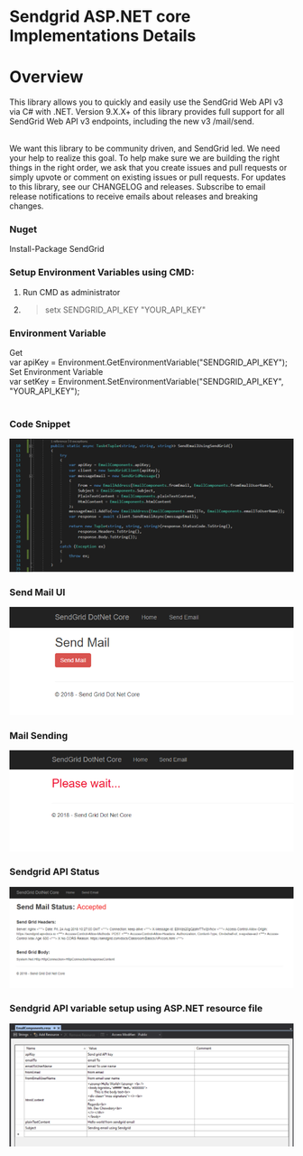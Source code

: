 # Sendgrid ASP.NET core Implementations Details

# Overview 
This library allows you to quickly and easily use the SendGrid Web API v3 via C# with .NET.  Version 9.X.X+ of this library provides full support for all SendGrid Web API v3 endpoints, including the new v3 /mail/send.  

<br /> 
We want this library to be community driven, and SendGrid led. We need your help to realize this goal. To help make sure we are building the right things in the right order, we ask that you create issues and pull requests or simply upvote or comment on existing issues or pull requests.  For updates to this library, see our CHANGELOG and releases.  Subscribe to email release notifications to receive emails about releases and breaking changes. <br />


### Nuget
Install-Package SendGrid <br />


### Setup Environment Variables using CMD:
01. Run CMD as administrator <br />
02. > setx SENDGRID_API_KEY "YOUR_API_KEY" <br />

### Environment Variable
Get <br />
var apiKey = Environment.GetEnvironmentVariable("SENDGRID_API_KEY"); <br />
Set Environment Variable <br />
var setKey = Environment.SetEnvironmentVariable("SENDGRID_API_KEY", "YOUR_API_KEY"); <br /><br />

###  Code Snippet
![Code Snippet](https://github.com/csharplang/Sendgrid/blob/master/Sln.SendGridDotNetCore/SendGridDotNetCore/README/Resources/Code%20Snippet.png)



###  Send Mail UI
![SendMailUI](https://github.com/csharplang/Sendgrid/blob/master/Sln.SendGridDotNetCore/SendGridDotNetCore/README/Resources/SendMailUI.png)



###  Mail Sending
![Code Snippet](https://github.com/csharplang/Sendgrid/blob/master/Sln.SendGridDotNetCore/SendGridDotNetCore/README/Resources/MailSending.png)



### Sendgrid API Status
![Code Snippet](https://github.com/csharplang/Sendgrid/blob/master/Sln.SendGridDotNetCore/SendGridDotNetCore/README/Resources/SendMailStatus.png)


### Sendgrid API variable setup using ASP.NET resource file
![Email components-resouce files](https://github.com/csharplang/Sendgrid/blob/master/Sln.SendGridDotNetCore/SendGridDotNetCore/README/Resources/Email%20components-resouce%20files.png)


